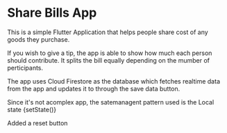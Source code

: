 # Share Bills App

This is a simple Flutter Application that helps people share cost of any goods they purchase.

If you wish to give a tip, the app is able to show how much each person should contribute. It splits the bill equally depending on the mumber of perticipants.

The app uses  Cloud Firestore as the database which fetches realtime data from the app and updates it to through the save data button. 

Since it's not acomplex app, the satemanagent pattern used is the Local state {setState()}

Added a reset button 